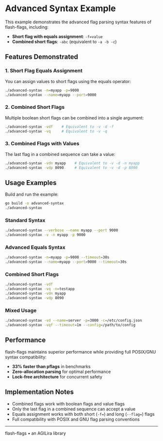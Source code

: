 # Advanced Syntax Example

This example demonstrates the advanced flag parsing syntax features of flash-flags, including:

- **Short flag with equals assignment**: `-f=value`
- **Combined short flags**: `-abc` (equivalent to `-a -b -c`)

## Features Demonstrated

### 1. Short Flag Equals Assignment

You can assign values to short flags using the equals operator:

```bash
./advanced-syntax -n=myapp -p=9000
./advanced-syntax --name=myapp --port=9000
```

### 2. Combined Short Flags

Multiple boolean short flags can be combined into a single argument:

```bash
./advanced-syntax -vdf    # Equivalent to -v -d -f
./advanced-syntax -vq     # Equivalent to -v -q
```

### 3. Combined Flags with Values

The last flag in a combined sequence can take a value:

```bash
./advanced-syntax -vdn myapp    # Equivalent to -v -d -n myapp
./advanced-syntax -vdp 8090     # Equivalent to -v -d -p 8090
```

## Usage Examples

Build and run the example:

```bash
go build -o advanced-syntax
./advanced-syntax
```

### Standard Syntax
```bash
./advanced-syntax --verbose --name myapp --port 9000
./advanced-syntax -v -n myapp -p 9000
```

### Advanced Equals Syntax
```bash
./advanced-syntax -n=myapp -p=9000 --timeout=30s
./advanced-syntax --name=myapp --port=9000 --timeout=30s
```

### Combined Short Flags
```bash
./advanced-syntax -vdf
./advanced-syntax -vq -n=testapp
./advanced-syntax -vdn myapp
./advanced-syntax -vdp 8090
```

### Mixed Usage
```bash
./advanced-syntax -vd --name=server -p=3000 -c=/etc/config.json
./advanced-syntax -vqf --timeout=1m --config=/path/to/config
```

## Performance

flash-flags maintains superior performance while providing full POSIX/GNU syntax compatibility:

- **33% faster than pflags** in benchmarks
- **Zero-allocation parsing** for optimal performance
- **Lock-free architecture** for concurrent safety

## Implementation Notes

- Combined flags work with boolean flags and value flags
- Only the last flag in a combined sequence can accept a value
- Equals assignment works with both short (`-f=`) and long (`--flag=`) flags
- Full compatibility with POSIX and GNU flag parsing conventions

---

flash-flags • an AGILira library